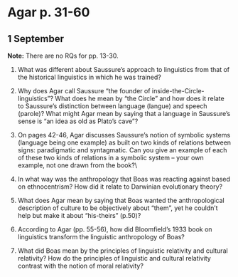 # Agar p. 31-60

## 1 September

**Note:** There are no RQs for pp. 13-30.

1.  What was different about Saussure’s approach to linguistics from
    that of the historical linguistics in which he was trained?

2.  Why does Agar call Saussure “the founder of
    inside-the-Circle-linguistics”? What does he mean by “the Circle”
    and how does it relate to Saussure’s distinction between
    language (langue) and speech (parole)? What might Agar mean by
    saying that a language in Saussure’s sense is “an idea as old as
    Plato’s cave”?

3.  On pages 42-46, Agar discusses Saussure’s notion of symbolic systems
    (language being one example) as built on two kinds of relations
    between signs: paradigmatic and syntagmatic. Can you give an example
    of each of these two kinds of relations in a symbolic system – your
    own example, not one drawn from the book?\

4.  In what way was the anthropology that Boas was reacting against
    based on ethnocentrism? How did it relate to Darwinian evolutionary
    theory?

5.  What does Agar mean by saying that Boas wanted the anthropological
    description of culture to be objectively about “them”, yet he
    couldn’t help but make it about “his-theirs” (p.50)?

6.  According to Agar (pp. 55-56), how did Bloomfield’s 1933 book on
    linguistics transform the linguistic anthropology of Boas?

7.  What did Boas mean by the principles of linguistic relativity and
    cultural relativity? How do the principles of linguistic and
    cultural relativity contrast with the notion of moral relativity?
